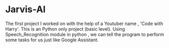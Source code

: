 # Jarvis-AI
The first project I worked on with the help of a Youtuber name , 'Code with Harry'.
This is an Python only project (basic level).
Using Speech_Recognition module in python , we can tell the program to perform some tasks for us just like Google Assistant.
